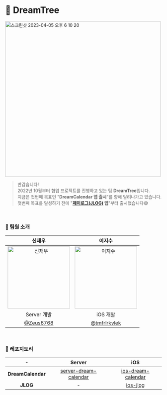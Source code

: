
# 🌳 DreamTree
<img width="500" alt="스크린샷 2023-04-05 오후 6 10 20" src="https://user-images.githubusercontent.com/64150179/230036171-3522ddb6-5546-41c6-bed0-fb769f0ec092.png">

> 반갑습니다! <br>
> 2022년 10월부터 협업 프로젝트를 진행하고 있는 팀 **DreamTree**입니다. <br>
> 지금은 첫번째 목표인 "**DreamCalendar 앱 출시**"를 향해 달려나가고 있습니다.<br>
> 첫번째 목표를 달성하기 전에 "**[제이로그(JLOG)](https://apps.apple.com/kr/app/%EC%A0%9C%EC%9D%B4%EB%A1%9C%EA%B7%B8/id6478043877) 앱**"부터 출시했습니다😅

<br>

### 👥 팀원 소개

|신재우|이지수|
|:-:|:-:|
|<img width="200" alt="신재우" src="https://user-images.githubusercontent.com/64150179/230032527-5391c44c-2fb5-4ebc-b243-e609924f1cf1.png">|<img width="200" alt="이지수" src="https://user-images.githubusercontent.com/64150179/230032519-30ce0a39-f0c3-483f-bf13-4a57801c9b41.png">|
|Server 개발|iOS 개발|
|[@Zeus6768](https://github.com/Zeus6768)|[@tmfrlrkvlek](https://github.com/tmfrlrkvlek)|

<br>

### 🔗 레포지토리

|-|Server|iOS|
|:-:|:-:|:-:|
|**DreamCalendar**|[server-dream-calendar](https://github.com/kau-dreamtree/server-dream-calendar)|[ios-dream-calendar](https://github.com/kau-dreamtree/ios-dream-calendar)|
|**JLOG**|-|[ios-jlog](https://github.com/kau-dreamtree/ios-jlog)|
